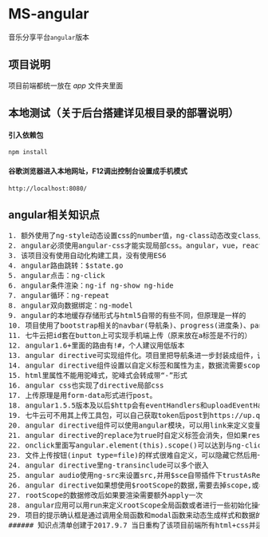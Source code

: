 # MS-angular
音乐分享平台`angular`版本

## 项目说明
项目前端都统一放在 _app_ 文件夹里面

## 本地测试（关于后台搭建详见根目录的部署说明）
#### 引入依赖包

    npm install
    
#### 谷歌浏览器进入本地网址，F12调出控制台设置成手机模式

    http://localhost:8080/
    
## angular相关知识点
<pre>
1. 额外使用了ng-style动态设置css的number值，ng-class动态改变class属性选择
2. angular必须使用angular-css才能实现局部css。angular，vue，react里面只有vue自带实现了局部css功能
3. 该项目没有使用自动化构建工具，没有使用ES6
4. angular路由跳转：$state.go
5. angular点击：ng-click
6. angular条件渲染：ng-if ng-show ng-hide
7. angular循环：ng-repeat
8. angular双向数据绑定：ng-model
9. angular的本地缓存存储形式与html5自带的有些不同，但原理是一样的
10. 项目使用了bootstrap相关的navbar(导航条)、progress(进度条)、panel、modal(拟态框)、navtab、button、list-group-item、栅格系统和一些基础的css样式
11. 七牛云把id套在button上可实现手机端上传（原来放在a标签是不行的）
12. angular1.6+里面的路由有!#，个人建议用低版本
13. angular directive可实现组件化。项目里把导航条进一步封装成组件，调用极其方便
14. angular directive组件设置以自定义标签和属性为主，数据流需要scope里面设置"="
15. html里属性不能用驼峰式，驼峰式会转成带“-”形式
16. angular css也实现了directive局部css
17. 上传原理是用form-data形式进行post。
18. angular1.5.5版本及以后$http会有eventHandlers和uploadEventHandlers来检测上传进度,且该handler已经在处理脏数据了所以不需要apply
19. 七牛云可不用其上传工具包，可以自己获取token后post到https://up.qbox.me/
20. angular directive组件可以使用angular模块，可以用link来定义变量或函数。
21. angular directive的replace为true时自定义标签会消失，但如果restrict里面有A的话自定义标签的属性会顺延给模板最外层的div
22. onclick里面写angular.element(this).scope()可以达到与ng-click一样效果
23. 文件上传按钮(input type=file)的样式很难自定义，可以隐藏它然后用一个按钮来触发这个按钮
24. angular directive里ng-transinclude可以多个嵌入
25. angular audio使用ng-src来设置src,并用$sce自带插件下trustAsResourceUrl方法动态加载外部数据
26. angular directive如果想使用$rootScope的数据,需要去掉scope,或者scope:false,或者在scope里面添加rootScope
27. rootScope的数据修改后如果要渲染需要额外apply一次
28. angular应用可以用run来定义rootScope全局函数或者进行一些初始化操作($rootScope不能赋值)
29. 项目的提示确认框是通过调用全局函数和modal函数来动态生成样式和数据的
###### 知识点清单创建于2017.9.7 当日重构了该项目前端所有html+css并适应移动端开发
</pre>